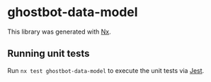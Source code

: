 # ghostbot-data-model

This library was generated with [Nx](https://nx.dev).

## Running unit tests

Run `nx test ghostbot-data-model` to execute the unit tests via [Jest](https://jestjs.io).
